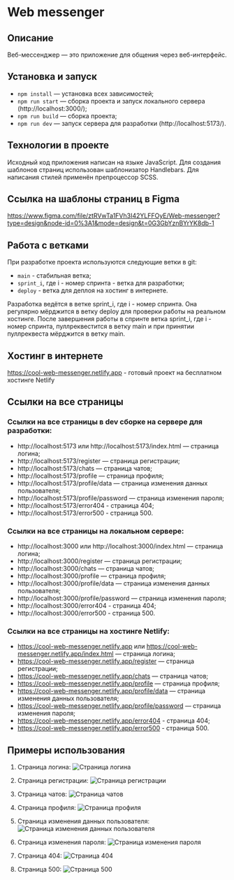 # Web messenger

## Описание

Веб-мессенджер — это приложение для общения через веб-интерфейс.

## Установка и запуск

- `npm install` — установка всех зависимостей;
- `npm run start` — сборка проекта и запуск локального сервера (http://localhost:3000/);
- `npm run build` — сборка проекта;
- `npm run dev` — запуск сервера для разработки (http://localhost:5173/).

## Технологии в проекте

Исходный код приложения написан на языке JavaScript. Для создания шаблонов страниц использован шаблонизатор Handlebars. Для написания стилей применён препроцессор SCSS.

## Ссылка на шаблоны страниц в Figma

https://www.figma.com/file/ztRVwTa1FVh3I42YLFFOyE/Web-messenger?type=design&node-id=0%3A1&mode=design&t=0G3GbYznBYrYK8db-1

## Работа с ветками

При разработке проекта используются следующие ветки в git:
- `main` - стабильная ветка;
- `sprint_i`, где i - номер спринта - ветка для разработки;
- `deploy` - ветка для деплоя на хостинг в интернете.

Разработка ведётся в ветке sprint_i, где i - номер спринта. Она регулярно мёрджится в ветку deploy для проверки работы на реальном хостинге. После завершения работы в спринте ветка sprint_i, где i - номер спринта, пуллреквестится в ветку main и при принятии пуллреквеста мёрджится в ветку main.

## Хостинг в интернете

https://cool-web-messenger.netlify.app - готовый проект на бесплатном хостинге Netlify

## Ссылки на все страницы

### Ссылки на все страницы в dev сборке на сервере для разработки:

- http://localhost:5173 или http://localhost:5173/index.html — страница логина;
- http://localhost:5173/register — страница регистрации;
- http://localhost:5173/chats — страница чатов;
- http://localhost:5173/profile — страница профиля;
- http://localhost:5173/profile/data — страница изменения данных пользователя;
- http://localhost:5173/profile/password — страница изменения пароля;
- http://localhost:5173/error404 - страница 404;
- http://localhost:5173/error500 - страница 500.

### Ссылки на все страницы на локальном сервере:

- http://localhost:3000 или http://localhost:3000/index.html — страница логина;
- http://localhost:3000/register — страница регистрации;
- http://localhost:3000/chats — страница чатов;
- http://localhost:3000/profile — страница профиля;
- http://localhost:3000/profile/data — страница изменения данных пользователя;
- http://localhost:3000/profile/password — страница изменения пароля;
- http://localhost:3000/error404 - страница 404;
- http://localhost:3000/error500 - страница 500.

### Ссылки на все страницы на хостинге Netlify:

- https://cool-web-messenger.netlify.app или https://cool-web-messenger.netlify.app/index.html — страница логина;
- https://cool-web-messenger.netlify.app/register — страница регистрации;
- https://cool-web-messenger.netlify.app/chats — страница чатов;
- https://cool-web-messenger.netlify.app/profile — страница профиля;
- https://cool-web-messenger.netlify.app/profile/data — страница изменения данных пользователя;
- https://cool-web-messenger.netlify.app/profile/password — страница изменения пароля;
- https://cool-web-messenger.netlify.app/error404 - страница 404;
- https://cool-web-messenger.netlify.app/error500 - страница 500.

## **Примеры использования**

1. Страница логина:
![Страница логина](./docs/login-page.png)

2. Страница регистрации:
![Страница регистрации](./docs/register-page.png)

3. Страница чатов:
![Страница чатов](./docs/chats-page.png)

4. Страница профиля:
![Страница профиля](./docs/profile-page.png)

5. Страница изменения данных пользователя:
![Страница изменения данных пользователя](./docs/profile-data-page.png)

6. Страница изменения пароля:
![Страница изменения пароля](./docs/profile-password-page.png)

7. Страница 404:
![Страница 404](./docs/error404-page.png)

8. Страница 500:
![Страница 500](./docs/error500-page.png)
